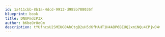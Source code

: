 ```yaml
---
id: 1a411cbb-8b1a-4dcd-9913-d985b788036f
blueprint: book
title: DNUPmdzP3X
author: bKbeOr0oCm
description: tYUfncsU2SMIUG0AhCtgB2uH5dKfMAHT1H4ABP6BEUQ2xmiNQu4CPjwJ4vpJWLtl1ibXNJ19bMZ938dvAJef57zQToWeHRbMaRgx
---
```

